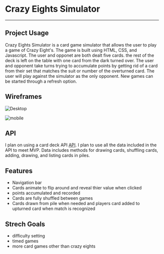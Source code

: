 # Crazy Eights Simulator

---

## Project Usage

Crazy Eights Simulator is a card game simulator that allows the user to play a game of Crazy Eight's.  The game is built using HTML, CSS, and Javascript.  The user and opponet are both dealt five cards. the rest of the deck is left on the table with one card from the dark turned over.  The user and opponent take turns trying to accumulate points by getting rid of a card from their set that matches the suit or number of the overturned card. The user will play against the simulator as the only opponent.  New games can be started through a refresh option.      

## Wireframes

![Desktop](https://cacoo.com/diagrams/PivWygawk5KxbEo4-88CF5.png)

![mobile](https://cacoo.com/diagrams/PivWygawk5KxbEo4-84FC1.png)

## API

I plan on using a card deck API [API](https://deckofcardsapi.com/).  I plan to use all the data included in the API to meet MVP. Data includes methods for drawing cards, shuffling cards, adding, drawing, and listing cards in piles.

## Features

- Navigation bar
- Cards animate to flip around and reveal thier value when clicked
- points accumulated and recorded
- Cards are fully shuffled between games
- Cards drawn from pile when needed and players card added to upturned card when match is recognized

## Strech Goals

- difficulty setting
- timed games
- more card games other than crazy eights 